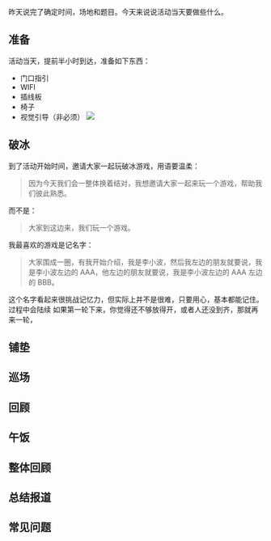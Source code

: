 昨天说完了确定时间，场地和题目。今天来说说活动当天要做些什么。
## 准备
活动当天，提前半小时到达，准备如下东西：
* 门口指引
* WIFI
* 插线板
* 椅子
* 视觉引导（非必须）
![](./_image/2017-02-24-06-49-34.jpg)
## 破冰
到了活动开始时间，邀请大家一起玩破冰游戏，用语要温柔：
>因为今天我们会一整体换着结对，我想邀请大家一起来玩一个游戏，帮助我们彼此熟悉。

而不是：
>大家到这边来，我们玩一个游戏。

我最喜欢的游戏是记名字：
>大家围成一圈，有我开始介绍，我是李小波，然后我左边的朋友就要说，我是李小波左边的 AAA，他左边的朋友就要说，我是李小波左边的 AAA 左边的 BBB。

这个名字看起来很挑战记忆力，但实际上并不是很难，只要用心，基本都能记住。
过程中会陆续
如果第一轮下来，你觉得还不够放得开，或者人还没到齐，那就再来一轮，

## 铺垫
## 巡场
## 回顾
## 午饭
##  整体回顾
## 总结报道
## 常见问题
